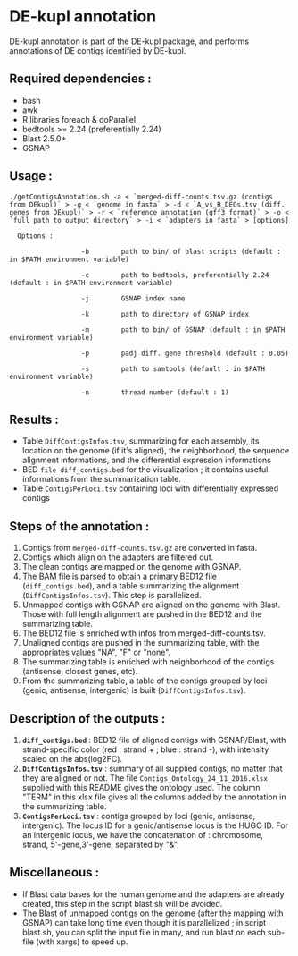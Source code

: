 # DE-kupl annotation

DE-kupl annotation is part of the DE-kupl package, and performs annotations of DE contigs identified by DE-kupl.

## Required dependencies :

* bash
* awk
* R libraries foreach & doParallel
* bedtools >= 2.24 (preferentially 2.24)
* Blast 2.5.0+
* GSNAP

## Usage : 

    ./getContigsAnnotation.sh -a < `merged-diff-counts.tsv.gz (contigs from DEkupl)` > -g < `genome in fasta` > -d < `A_vs_B_DEGs.tsv (diff. genes from DEkupl)` > -r < `reference annotation (gff3 format)` > -o < `full path to output directory` > -i < `adapters in fasta` > [options]

      Options :

                      -b        path to bin/ of blast scripts (default : in $PATH environment variable)

                      -c        path to bedtools, preferentially 2.24 (default : in $PATH environment variable)

                      -j        GSNAP index name

                      -k        path to directory of GSNAP index

                      -m        path to bin/ of GSNAP (default : in $PATH environment variable)

                      -p        padj diff. gene threshold (default : 0.05)

                      -s        path to samtools (default : in $PATH environment variable)

                      -n        thread number (default : 1)

## Results :

- Table `DiffContigsInfos.tsv`, summarizing for each assembly, its location on the genome (if it's aligned), the neighborhood, the sequence alignment informations, and the differential expression informations
- BED `file diff_contigs.bed` for the visualization ; it contains useful informations from the summarization table.
- Table `ContigsPerLoci.tsv` containing loci with differentially expressed contigs
          
## Steps of the annotation : 

1. Contigs from `merged-diff-counts.tsv.gz` are converted in fasta.	
2. Contigs which align on the adapters are filtered out.
3. The clean contigs are mapped on the genome with GSNAP.
4. The BAM file is parsed to obtain a primary BED12 file (`diff_contigs.bed`), and a table summarizing the alignment (`DiffContigsInfos.tsv`). This step is parallelized.
5. Unmapped contigs with GSNAP are aligned on the genome with Blast. Those with full length alignment are pushed in the BED12 and the  summarizing table.
6. The BED12 file is enriched with infos from merged-diff-counts.tsv.
7. Unaligned contigs are pushed in the summarizing table, with the appropriates values "NA", "F" or "none".
8. The summarizing table is enriched with neighborhood of the contigs (antisense, closest genes, etc).
9. From the summarizing table, a table of the contigs grouped by loci (genic, antisense, intergenic) is built (`DiffContigsInfos.tsv`).                  

## Description of the outputs :

1. **`diff_contigs.bed`** : BED12 file of aligned contigs with GSNAP/Blast, with strand-specific color (red : strand + ; blue : strand -), with intensity scaled on the abs(log2FC).
2. **`DiffContigsInfos.tsv`** : summary of all supplied contigs, no matter that they are aligned or not. The file `Contigs_Ontology_24_11_2016.xlsx` supplied with this README gives the ontology used. The column "TERM" in this xlsx file gives all the columns added by the annotation in the summarizing table.
3. **`ContigsPerLoci.tsv`** : contigs grouped by loci (genic, antisense, intergenic). The locus ID for a genic/antisense locus is the HUGO ID. For an intergenic locus, we have the concatenation of : chromosome, strand, 5'-gene,3'-gene, separated by "&".
 	
## Miscellaneous :
  	
- If Blast data bases for the human genome and the adapters are already created, this step in the script blast.sh will be avoided.
- The Blast of unmapped contigs on the genome (after the mapping with GSNAP) can take long time even though it is parallelized ; in script blast.sh, you can split the input file in many, and run blast on each sub-file (with xargs) to speed up.
